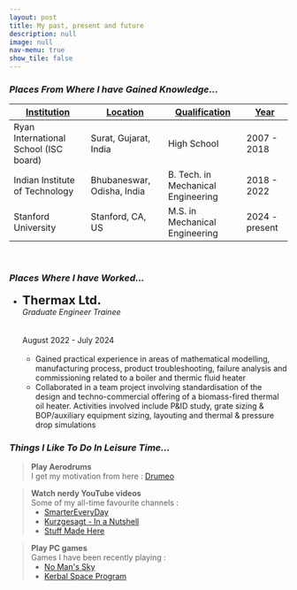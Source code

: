 ```yaml
---
layout: post
title: My past, present and future
description: null
image: null
nav-menu: true
show_tile: false
---
```


<h3><em>Places From Where I have Gained Knowledge...</em></h3>
<div class="table-wrapper">
	<table>
		<thead>
			<tr>
				<th><u>Institution</u></th>
                <th><u>Location</u></th>
				<th><u>Qualification</u></th>
				<th><u>Year</u></th>
			</tr>
		</thead>
		<tbody>
			<tr>
				<td>Ryan International School (ISC board)</td>
				<td>Surat, Gujarat, India</td>
				<td>High School</td>
                <td>2007 - 2018</td>
			</tr>
			<tr>
				<td>Indian Institute of Technology</td>
				<td>Bhubaneswar, Odisha, India</td>
				<td>B. Tech. in Mechanical Engineering</td>
                <td>2018 - 2022</td>
			</tr>
			<tr>
				<td>Stanford University</td>
				<td>Stanford, CA, US</td>
				<td>M.S. in Mechanical Engineering</td>
                <td>2024 - present</td>
			</tr>
		</tbody>
	</table>
</div>
<br>

<h3><em>Places Where I have Worked...</em></h3>
<ul class="alt">
    <li>
    <div class="row" style="margin-bottom:0;">
        <div class="3u 12u$(small)"><b style="font-size:22px;">Thermax Ltd.</b> <br> <em>Graduate Engineer Trainee</em></div>
        <div class="3u 12u$(small)">&nbsp;</div>
        <div class="3u 12u$(small)">&nbsp;</div>
        <div class="3u$ 12u$(small)">August 2022 - July 2024</div>
    </div>
    <br>
    <p style="margin:0;">
    <ul>
        <li>Gained practical experience in areas of mathematical modelling, manufacturing process, product troubleshooting, failure analysis and commissioning related to a boiler and thermic fluid heater</li> 
        <li>Collaborated in a team project involving standardisation of the design and techno-commercial offering of a biomass-fired thermal oil heater. Activities involved include P&ID study, grate sizing & BOP/auxiliary equipment sizing, layouting and thermal & pressure drop simulations</li>
    </ul>
    </p>
    </li>
</ul>

<h3><em>Things I Like To Do In Leisure Time...</em></h3>
<div class="row">
        <div class="4u 12u$(small)"><blockquote><b>Play Aerodrums</b> <br> I get my motivation from here : <a href="https://www.youtube.com/@DrumeoOfficial" target="_blank">Drumeo</a></blockquote></div>
        <div class="4u 12u$(small)">
            <blockquote>
                <b>Watch nerdy YouTube videos</b> <br>
                Some of my all-time favourite channels : <br>
                <ul style="margin:0;">
                    <li><a href="https://www.youtube.com/@smartereveryday" target="_blank">SmarterEveryDay</a></li>
                    <li><a href="https://www.youtube.com/@kurzgesagt" target="_blank">Kurzgesagt - In a Nutshell</a></li>
                    <li><a href="https://www.youtube.com/@StuffMadeHere" target="_blank">Stuff Made Here</a></li>
                </ul>
            </blockquote>
        </div>
        <div class="4u$ 12u$(small)">
            <blockquote>
                <b>Play PC games</b> <br>
                Games I have been recently playing : <br>
                <ul style="margin:0;">
                    <li><a href="https://www.nomanssky.com/" target="_blank">No Man's Sky</a></li>
                    <li><a href="https://store.steampowered.com/app/220200/Kerbal_Space_Program/" target="_blank">Kerbal Space Program</a></li>
                </ul>
            </blockquote>
        </div>
</div>


